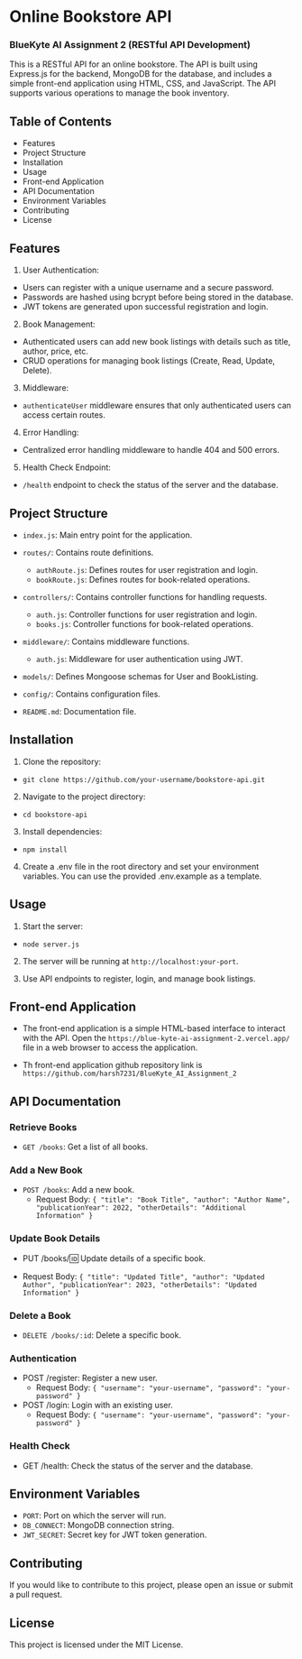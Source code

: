 # Online Bookstore API

### BlueKyte AI Assignment 2 (RESTful API Development)

This is a RESTful API for an online bookstore. The API is built using Express.js for the backend, MongoDB for the database, and includes a simple front-end application using HTML, CSS, and JavaScript. The API supports various operations to manage the book inventory.

## Table of Contents

- Features
- Project Structure
- Installation
- Usage
- Front-end Application
- API Documentation
- Environment Variables
- Contributing
- License

## Features

1. User Authentication:

- Users can register with a unique username and a secure password.
- Passwords are hashed using bcrypt before being stored in the database.
- JWT tokens are generated upon successful registration and login.

2. Book Management:

- Authenticated users can add new book listings with details such as title, author, price, etc.
- CRUD operations for managing book listings (Create, Read, Update, Delete).

3. Middleware:

  - `authenticateUser` middleware ensures that only authenticated users can access certain routes.

4. Error Handling:

- Centralized error handling middleware to handle 404 and 500 errors.

5. Health Check Endpoint:

  - `/health` endpoint to check the status of the server and the database.

## Project Structure

  - `index.js`: Main entry point for the application.

  - `routes/`: Contains route definitions.

    - `authRoute.js`: Defines routes for user registration and login.
    - `bookRoute.js`: Defines routes for book-related operations.

  - `controllers/`: Contains controller functions for handling requests.

    - `auth.js`: Controller functions for user registration and login.
    - `books.js`: Controller functions for book-related operations.

  - `middleware/`: Contains middleware functions.

    - `auth.js`: Middleware for user authentication using JWT.

  - `models/`: Defines Mongoose schemas for User and BookListing.

  - `config/`: Contains configuration files.

  - `README.md`: Documentation file.

## Installation

1. Clone the repository:

  - `git clone https://github.com/your-username/bookstore-api.git`

2. Navigate to the project directory:

  - `cd bookstore-api`

3. Install dependencies:

  - `npm install`

4. Create a .env file in the root directory and set your environment variables. You can use the provided .env.example as a template.

## Usage

1. Start the server:

  - `node server.js`

2. The server will be running at `http://localhost:your-port`.

3. Use API endpoints to register, login, and manage book listings.

## Front-end Application

- The front-end application is a simple HTML-based interface to interact with the API. Open the `https://blue-kyte-ai-assignment-2.vercel.app/` file in a web browser to access the application.

- Th front-end application github repository link is `https://github.com/harsh7231/BlueKyte_AI_Assignment_2`

## API Documentation

### Retrieve Books

  - `GET /books`: Get a list of all books.

### Add a New Book

- `POST /books`: Add a new book.
  - Request Body: `{ "title": "Book Title", "author": "Author Name", "publicationYear": 2022, "otherDetails": "Additional Information" }`

### Update Book Details

- PUT /books/:id: Update details of a specific book.

- Request Body: `{ "title": "Updated Title", "author": "Updated Author", "publicationYear": 2023, "otherDetails": "Updated Information" }`

### Delete a Book

  - `DELETE /books/:id`: Delete a specific book.

### Authentication

- POST /register: Register a new user.
  - Request Body: `{ "username": "your-username", "password": "your-password" }`
- POST /login: Login with an existing user.
  - Request Body: `{ "username": "your-username", "password": "your-password" }`

### Health Check

- GET /health: Check the status of the server and the database.

## Environment Variables

- `PORT`: Port on which the server will run.
- `DB_CONNECT`: MongoDB connection string.
- `JWT_SECRET`: Secret key for JWT token generation.

## Contributing

If you would like to contribute to this project, please open an issue or submit a pull request.

## License

This project is licensed under the MIT License.

